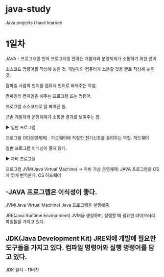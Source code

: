 # java-study
Java projects i have learned

<h1> 1일차 </h1>

JAVA - 프로그래밍 언어
          프로그래밍 언어는 개발자와 운영체제가 소통하기 위한 언어

소스코드
명령어를 작성해 놓은 것.
개발자와 컴퓨터가 소통할 것을 글로 작성해 놓은 것.

컴파일
사람의 언어를 컴퓨터 언어로 바꿔주는 작업.

컴파일러
컴파일을 해주는 프로그램 또는 명령어.

프로그램
소스코드로 잘 짜여진 틀.

콘솔
개발자와 운영체제가 소통한 결과를 보여주는 창.

▶ 일반 프로그램

프로그램
OS(운영체제) : 하드웨어에 적절한 전기신호를 흘려주는 역할.
하드웨어

일반 프로그램 이식성이 좋지 않다.

▶ 자바 프로그램

프로그램
JVM(Java Virtual Machine) -> 자바 가상 운영체제: JAVA 프로그램을 OS에 맞게 번역한다.
OS
하드웨어

-JAVA 프로그램은 이식성이 좋다.
----------------------------------------------------------------------------------------------
JVM(Java Virtual Machine)
Java 프로그램을 실행해줌

JRE(Java Runtime Environment)
JVM을 생성하며, 실행할 때 필요한 라이브러리 파일들을 가지고 있다.

JDK(Java Development Kit)
JRE외에 개발에 필요한 도구들을 가지고 있다.
컴파일 명령어와 실행 명령어를 담고 있다.
-----------------------------------------------------------------------------------------------

JDK 설치 - 11버전
